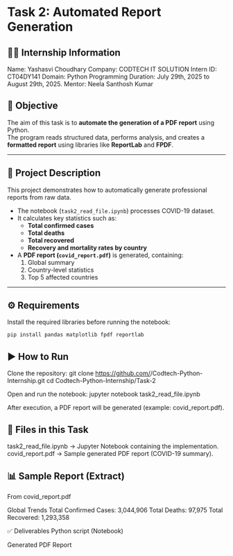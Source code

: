 # Task 2: Automated Report Generation

## 👨‍💻 Internship Information
Name: Yashasvi Choudhary
Company: CODTECH IT SOLUTION
Intern ID: CT04DY141
Domain: Python Programming
Duration: July 29th, 2025 to August 29th, 2025.
Mentor: Neela Santhosh Kumar

## 📌 Objective
The aim of this task is to **automate the generation of a PDF report** using Python.  
The program reads structured data, performs analysis, and creates a **formatted report** using libraries like **ReportLab** and **FPDF**.

---

## 📝 Project Description
This project demonstrates how to automatically generate professional reports from raw data.  

- The notebook (`task2_read_file.ipynb`) processes COVID-19 dataset.  
- It calculates key statistics such as:
  - **Total confirmed cases**
  - **Total deaths**
  - **Total recovered**
  - **Recovery and mortality rates by country**  
- A **PDF report (`covid_report.pdf`)** is generated, containing:
  1. Global summary  
  2. Country-level statistics  
  3. Top 5 affected countries  

---

## ⚙️ Requirements
Install the required libraries before running the notebook:

```bash
pip install pandas matplotlib fpdf reportlab
```

## ▶️ How to Run

Clone the repository:
git clone https://github.com/<your-username>/Codtech-Python-Internship.git
cd Codtech-Python-Internship/Task-2

Open and run the notebook:
jupyter notebook task2_read_file.ipynb

After execution, a PDF report will be generated (example: covid_report.pdf).

## 📂 Files in this Task

task2_read_file.ipynb → Jupyter Notebook containing the implementation.
covid_report.pdf → Sample generated PDF report (COVID-19 summary).

## 📊 Sample Report (Extract)
From covid_report.pdf

Global Trends
Total Confirmed Cases: 3,044,906
Total Deaths: 97,975
Total Recovered: 1,293,358


✅ Deliverables
 Python script (Notebook)

 Generated PDF Report
